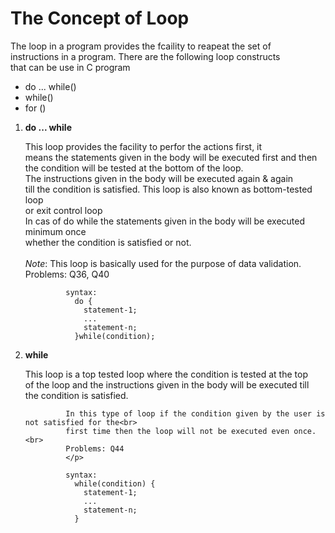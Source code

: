 # The Concept of Loop
The loop in a program provides the fcaility to reapeat the set of<br>
instructions in a program. There are the following loop constructs <br>
that can be use in C program

- do ... while()
- while()
- for ()

1. **do ... while**  
                <p>This loop provides the facility to perfor the actions first, it<br>
                means the statements given in the body will be executed first and then<br>
                the condition will be tested at the bottom of the loop.<br>
                The instructions given in the body will be executed again & again <br>
                till the condition is satisfied. This loop is also known as bottom-tested loop<br>
                or exit control loop
                <br>
                In cas of do while the statements given in the body will be executed minimum once<br>
                whether the condition is satisfied or not.<br>
                <br>
                *Note*: This loop is basically used for the purpose of data validation.<br>
                Problems: Q36, Q40<br>
                </p>
                
                
                syntax:  
                  do {  
                    statement-1;  
                    ...  
                    statement-n;  
                  }while(condition);  
                
2. **while** 
                <p>This loop is a top tested loop where the condition is tested at the top <br>
                of  the loop and the instructions given in the body will be executed till <br>
                the condition is satisfied.<br>
                
                In this type of loop if the condition given by the user is not satisfied for the<br>
                first time then the loop will not be executed even once.<br>
                Problems: Q44
                </p>
                
                syntax:
                  while(condition) {
                    statement-1;  
                    ...
                    statement-n;
                  }   
                
      

